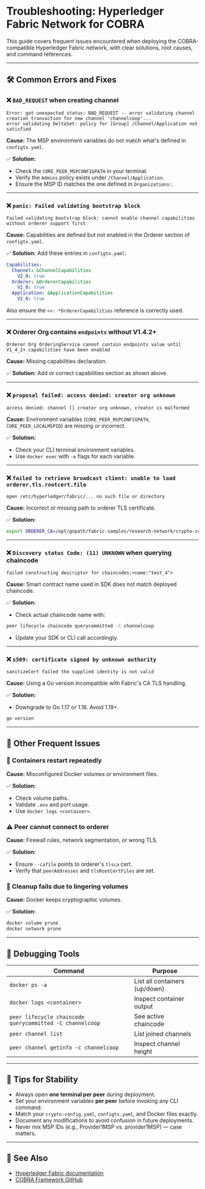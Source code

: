 # Troubleshooting: Hyperledger Fabric Network for COBRA

This guide covers frequent issues encountered when deploying the COBRA-compatible Hyperledger Fabric network, with clear solutions, root causes, and command references.

---

## 🛠️ Common Errors and Fixes

### ❌ `BAD_REQUEST` when creating channel

```
Error: got unexpected status: BAD_REQUEST -- error validating channel creation transaction for new channel 'channelcoop'...
error validating DeltaSet: policy for [Group] /Channel/Application not satisfied
```

**Cause:** The MSP environment variables do not match what's defined in `configtx.yaml`.

✅ **Solution:**

* Check the `CORE_PEER_MSPCONFIGPATH` in your terminal.
* Verify the `Admins` policy exists under `/Channel/Application`.
* Ensure the MSP ID matches the one defined in `Organizations:`.

---

### ❌ `panic: Failed validating bootstrap block`

```
Failed validating bootstrap block: cannot enable channel capabilities without orderer support first
```

**Cause:** Capabilities are defined but not enabled in the Orderer section of `configtx.yaml`.

✅ **Solution:**
Add these entries in `configtx.yaml`:

```yaml
Capabilities:
  Channel: &ChannelCapabilities
    V2_0: true
  Orderer: &OrdererCapabilities
    V2_0: true
  Application: &ApplicationCapabilities
    V2_0: true
```

Also ensure the `<<: *OrdererCapabilities` reference is correctly used.

---

### ❌ Orderer Org contains `endpoints` without V1.4.2+

```
Orderer Org OrderingService cannot contain endpoints value until V1_4_2+ capabilities have been enabled
```

**Cause:** Missing capabilities declaration.

✅ **Solution:** Add or correct capabilities section as shown above.

---

### ❌ `proposal failed: access denied: creator org unknown`

```
access denied: channel [] creator org unknown, creator is malformed
```

**Cause:** Environment variables (`CORE_PEER_MSPCONFIGPATH`, `CORE_PEER_LOCALMSPID`) are missing or incorrect.

✅ **Solution:**

* Check your CLI terminal environment variables.
* Use `docker exec` with `-e` flags for each variable.

---

### ❌ `failed to retrieve broadcast client: unable to load orderer.tls.rootcert.file`

```
open /etc/hyperledger/fabric/... no such file or directory
```

**Cause:** Incorrect or missing path to orderer TLS certificate.

✅ **Solution:**

```bash
export ORDERER_CA=/opt/gopath/fabric-samples/research-network/crypto-config/ordererOrganizations/research-network.com/orderers/orderer.research-network.com/msp/tlscacerts/tlsca.research-network.com-cert.pem
```

---

### ❌ `Discovery status Code: (11) UNKNOWN` when querying chaincode

```
failed constructing descriptor for chaincodes:<name:"test_4">
```

**Cause:** Smart contract name used in SDK does not match deployed chaincode.

✅ **Solution:**

* Check actual chaincode name with:

```bash
peer lifecycle chaincode querycommitted -C channelcoop
```

* Update your SDK or CLI call accordingly.

---

### ❌ `x509: certificate signed by unknown authority`

```
sanitizeCert failed the supplied identity is not valid
```

**Cause:** Using a Go version incompatible with Fabric's CA TLS handling.

✅ **Solution:**

* Downgrade to Go 1.17 or 1.18. Avoid 1.19+.

```bash
go version
```

---

## 🔁 Other Frequent Issues

### 🔄 Containers restart repeatedly

**Cause:** Misconfigured Docker volumes or environment files.

✅ **Solution:**

* Check volume paths.
* Validate `.env` and port usage.
* Use `docker logs <container>`.

### ⚠️ Peer cannot connect to orderer

**Cause:** Firewall rules, network segmentation, or wrong TLS.

✅ **Solution:**

* Ensure `--cafile` points to orderer's `tlsca` cert.
* Verify that `peerAddresses` and `tlsRootCertFiles` are set.

### 🧼 Cleanup fails due to lingering volumes

**Cause:** Docker keeps cryptographic volumes.

✅ **Solution:**

```bash
docker volume prune
docker network prune
```

---

## 🧪 Debugging Tools

| Command                                                  | Purpose                       |
| -------------------------------------------------------- | ----------------------------- |
| `docker ps -a`                                           | List all containers (up/down) |
| `docker logs <container>`                                | Inspect container output      |
| `peer lifecycle chaincode querycommitted -C channelcoop` | See active chaincode          |
| `peer channel list`                                      | List joined channels          |
| `peer channel getinfo -c channelcoop`                    | Inspect channel height        |

---

## 🧾 Tips for Stability

* Always open **one terminal per peer** during deployment.
* Set your environment variables **per peer** before invoking any CLI command.
* Match your `crypto-config.yaml`, `configtx.yaml`, and Docker files exactly.
* Document any modifications to avoid confusion in future deployments.
* Never mix MSP IDs (e.g., Provider1MSP vs. provider1MSP) — case matters.

---

## 🔗 See Also

* [Hyperledger Fabric documentation](https://hyperledger-fabric.readthedocs.io/en/latest/)
* [COBRA Framework GitHub](https://github.com/AxelOscar/Cobra-Framework)

